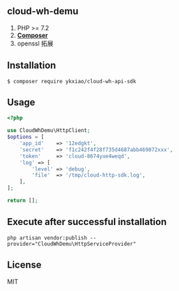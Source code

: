 ## cloud-wh-demu

1. PHP >= 7.2
2. **[Composer](https://getcomposer.org/)**
3. openssl 拓展

## Installation

```shell
$ composer require ykxiao/cloud-wh-api-sdk
```

## Usage

```php
<?php

use CloudWhDemu\HttpClient;
$options = [
    'app_id'    => '12edgkt',
    'secret'    => 'f1c242f4f28f735d4687abb469072xxx',
    'token'     => 'cloud-8674yue4weqd',
    'log' => [
        'level' => 'debug',
        'file'  => '/tmp/cloud-http-sdk.log',
    ],
];

return [];

```

## Execute after successful installation
```shell
php artisan vendor:publish --provider="CloudWhDemu\HttpServiceProvider"
```

## License

MIT